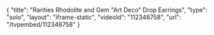 {
    "title": "Rarities Rhodolite and Gem \"Art Deco\" Drop Earrings",
    "type": "solo",
    "layout": "iframe-static",
    "videoId": "112348758",
    "url": "\/tvpembed\/112348758"
}